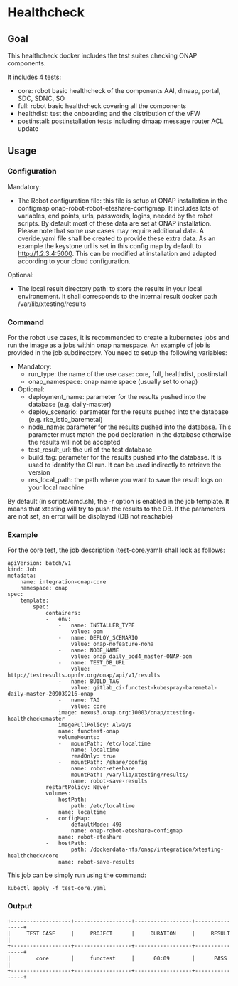 # Healthcheck

## Goal

This healthcheck docker includes the test suites checking ONAP components.

It includes 4 tests:

- core: robot basic healthcheck of the components AAI, dmaap, portal, SDC, SDNC,
  SO
- full: robot basic healthcheck covering all the components
- healthdist: test the onboarding and the distribution of the vFW
- postinstall: postinstallation tests including dmaap message router ACL update

## Usage

### Configuration

Mandatory:

- The Robot configuration file: this file is setup at ONAP installation in the
  configmap onap-robot-robot-eteshare-configmap. It includes lots of variables,
  end points, urls, passwords, logins, needed by the robot scripts.
  By default most of these data are set at ONAP installation.
  Please note that some use cases may require additional data. A overide.yaml
  file shall be created to provide these extra data.
  As an example the keystone url is set in this config map by default to
  <http://1.2.3.4:5000>. This can be modified at installation and adapted
  according to your cloud configuration.

Optional:

- The local result directory path: to store the results in your local
  environement. It shall corresponds to the internal result docker path
  /var/lib/xtesting/results

### Command

For the robot use cases, it is recommended to create a kubernetes jobs and run
the image as a jobs within onap namespace.
An example of job is provided in the job subdirectory. You need to setup the
following variables:

- Mandatory:
  - run_type: the name of the use case: core, full, healthdist, postinstall
  - onap_namespace: onap name space (usually set to onap)
- Optional:
  - deployment_name: parameter for the results pushed into the database (e.g.
    daily-master)
  - deploy_scenario: parameter for the results pushed into the database (e.g.
    rke_istio_baremetal)
  - node_name: parameter for the results pushed into the database. This
    parameter must match the pod declaration in the database otherwise the
    results will not be accepted
  - test_result_url: the url of the test database
  - build_tag: parameter for the results pushed into the database. It is used to
    identify the CI run. It can be used indirectly to retrieve the version
  - res_local_path: the path where you want to save the result logs on your
    local machine

By default (in scripts/cmd.sh), the -r option is enabled in the job template.
It means that xtesting will try to push the results to the DB.
If the parameters are not set, an error will be displayed (DB not reachable)

### Example

For the core test, the job description (test-core.yaml) shall look as follows:

```
apiVersion: batch/v1
kind: Job
metadata:
    name: integration-onap-core
    namespace: onap
spec:
    template:
        spec:
            containers:
            -   env:
                -   name: INSTALLER_TYPE
                    value: oom
                -   name: DEPLOY_SCENARIO
                    value: onap-nofeature-noha
                -   name: NODE_NAME
                    value: onap_daily_pod4_master-ONAP-oom
                -   name: TEST_DB_URL
                    value: http://testresults.opnfv.org/onap/api/v1/results
                -   name: BUILD_TAG
                    value: gitlab_ci-functest-kubespray-baremetal-daily-master-209039216-onap
                -   name: TAG
                    value: core
                image: nexus3.onap.org:10003/onap/xtesting-healthcheck:master
                imagePullPolicy: Always
                name: functest-onap
                volumeMounts:
                -   mountPath: /etc/localtime
                    name: localtime
                    readOnly: true
                -   mountPath: /share/config
                    name: robot-eteshare
                -   mountPath: /var/lib/xtesting/results/
                    name: robot-save-results
            restartPolicy: Never
            volumes:
            -   hostPath:
                    path: /etc/localtime
                name: localtime
            -   configMap:
                    defaultMode: 493
                    name: onap-robot-eteshare-configmap
                name: robot-eteshare
            -   hostPath:
                    path: /dockerdata-nfs/onap/integration/xtesting-healthcheck/core
                name: robot-save-results
```

This job can be simply run using the command:

```
kubectl apply -f test-core.yaml
```

### Output

```
+-------------------+------------------+------------------+----------------+
|     TEST CASE     |     PROJECT      |     DURATION     |     RESULT     |
+-------------------+------------------+------------------+----------------+
|        core       |     functest     |      00:09       |      PASS      |
+-------------------+------------------+------------------+----------------+
```
